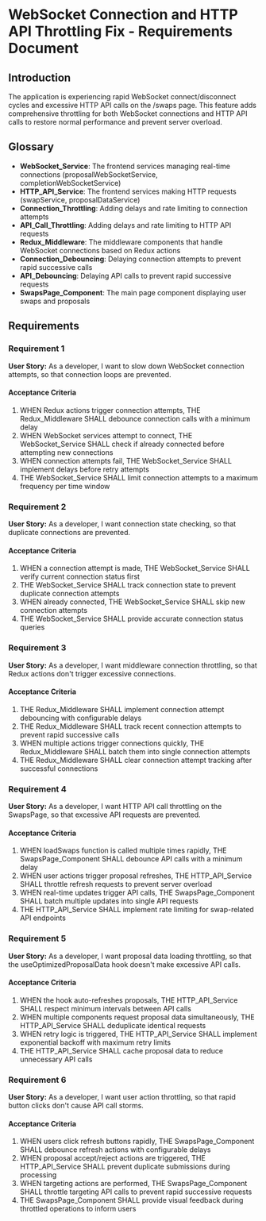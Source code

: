 # WebSocket Connection and HTTP API Throttling Fix - Requirements Document

## Introduction

The application is experiencing rapid WebSocket connect/disconnect cycles and excessive HTTP API calls on the /swaps page. This feature adds comprehensive throttling for both WebSocket connections and HTTP API calls to restore normal performance and prevent server overload.

## Glossary

- **WebSocket_Service**: The frontend services managing real-time connections (proposalWebSocketService, completionWebSocketService)
- **HTTP_API_Service**: The frontend services making HTTP requests (swapService, proposalDataService)
- **Connection_Throttling**: Adding delays and rate limiting to connection attempts
- **API_Call_Throttling**: Adding delays and rate limiting to HTTP API requests
- **Redux_Middleware**: The middleware components that handle WebSocket connections based on Redux actions
- **Connection_Debouncing**: Delaying connection attempts to prevent rapid successive calls
- **API_Debouncing**: Delaying API calls to prevent rapid successive requests
- **SwapsPage_Component**: The main page component displaying user swaps and proposals

## Requirements

### Requirement 1

**User Story:** As a developer, I want to slow down WebSocket connection attempts, so that connection loops are prevented.

#### Acceptance Criteria

1. WHEN Redux actions trigger connection attempts, THE Redux_Middleware SHALL debounce connection calls with a minimum delay
2. WHEN WebSocket services attempt to connect, THE WebSocket_Service SHALL check if already connected before attempting new connections
3. WHEN connection attempts fail, THE WebSocket_Service SHALL implement delays before retry attempts
4. THE WebSocket_Service SHALL limit connection attempts to a maximum frequency per time window

### Requirement 2

**User Story:** As a developer, I want connection state checking, so that duplicate connections are prevented.

#### Acceptance Criteria

1. WHEN a connection attempt is made, THE WebSocket_Service SHALL verify current connection status first
2. THE WebSocket_Service SHALL track connection state to prevent duplicate connection attempts
3. WHEN already connected, THE WebSocket_Service SHALL skip new connection attempts
4. THE WebSocket_Service SHALL provide accurate connection status queries

### Requirement 3

**User Story:** As a developer, I want middleware connection throttling, so that Redux actions don't trigger excessive connections.

#### Acceptance Criteria

1. THE Redux_Middleware SHALL implement connection attempt debouncing with configurable delays
2. THE Redux_Middleware SHALL track recent connection attempts to prevent rapid successive calls
3. WHEN multiple actions trigger connections quickly, THE Redux_Middleware SHALL batch them into single connection attempts
4. THE Redux_Middleware SHALL clear connection attempt tracking after successful connections

### Requirement 4

**User Story:** As a developer, I want HTTP API call throttling on the SwapsPage, so that excessive API requests are prevented.

#### Acceptance Criteria

1. WHEN loadSwaps function is called multiple times rapidly, THE SwapsPage_Component SHALL debounce API calls with a minimum delay
2. WHEN user actions trigger proposal refreshes, THE HTTP_API_Service SHALL throttle refresh requests to prevent server overload
3. WHEN real-time updates trigger API calls, THE SwapsPage_Component SHALL batch multiple updates into single API requests
4. THE HTTP_API_Service SHALL implement rate limiting for swap-related API endpoints

### Requirement 5

**User Story:** As a developer, I want proposal data loading throttling, so that the useOptimizedProposalData hook doesn't make excessive API calls.

#### Acceptance Criteria

1. WHEN the hook auto-refreshes proposals, THE HTTP_API_Service SHALL respect minimum intervals between API calls
2. WHEN multiple components request proposal data simultaneously, THE HTTP_API_Service SHALL deduplicate identical requests
3. WHEN retry logic is triggered, THE HTTP_API_Service SHALL implement exponential backoff with maximum retry limits
4. THE HTTP_API_Service SHALL cache proposal data to reduce unnecessary API calls

### Requirement 6

**User Story:** As a developer, I want user action throttling, so that rapid button clicks don't cause API call storms.

#### Acceptance Criteria

1. WHEN users click refresh buttons rapidly, THE SwapsPage_Component SHALL debounce refresh actions with configurable delays
2. WHEN proposal accept/reject actions are triggered, THE HTTP_API_Service SHALL prevent duplicate submissions during processing
3. WHEN targeting actions are performed, THE SwapsPage_Component SHALL throttle targeting API calls to prevent rapid successive requests
4. THE SwapsPage_Component SHALL provide visual feedback during throttled operations to inform users